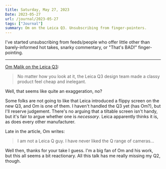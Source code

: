 ```yaml
---
title: Saturday, May 27, 2023
Date: 2023-05-27
url: /journal/2023-05-27
tags: ["Journal"]
summary: Om on the Leica Q3. Unsubscribing from finger-pointers.
---
```



I've started unsubscribing from feeds/people who offer little other than barely-informed hot takes, snarky commentary, or "That's BAD!" finger-pointing.

---

[Om Malik on the Leica Q3](https://om.co/2023/05/26/whats-wrong-with-leica-q3/):

> No matter how you look at it, the Leica Q3 design team made a classy product feel cheap and inelegant.

Well, that seems like quite an exaggeration, no?

Some folks are not going to like that Leica introduced a flippy screen on the new Q3, and Om is one of them. I haven't handled the Q3 yet (has Om?), but I'll reserve judgement. There's no arguing that a tiltable screen isn't handy, but it's fair to argue whether one is _necessary_. Leica apparently thinks it is, as does every other manufacturer.

Late in the article, Om writes:

> I am not a Leica Q guy. I have never liked the Q range of cameras...

Well then, thanks for your take I guess. I'm a big fan of Om and his work, but this all seems a bit reactionary. All this talk has me really missing my Q2, though.

